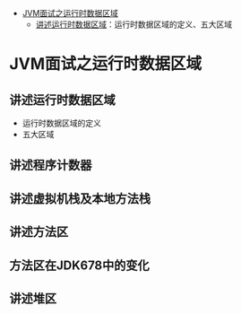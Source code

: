 - [JVM面试之运行时数据区域](#JVM面试之运行时数据区域)
  - [讲述运行时数据区域](#讲述运行时数据区域)：运行时数据区域的定义、五大区域

# JVM面试之运行时数据区域

## 讲述运行时数据区域

- 运行时数据区域的定义
- 五大区域

## 讲述程序计数器

## 讲述虚拟机栈及本地方法栈

## 讲述方法区

## 方法区在JDK678中的变化

## 讲述堆区

